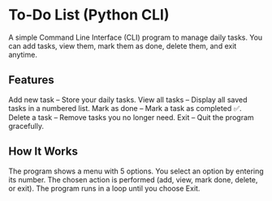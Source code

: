 # To-Do List (Python CLI)
  A simple Command Line Interface (CLI) program to manage daily tasks.
  You can add tasks, view them, mark them as done, delete them, and exit anytime.

## Features
Add new task – Store your daily tasks.
View all tasks – Display all saved tasks in a numbered list.
Mark as done – Mark a task as completed ✅.
Delete a task – Remove tasks you no longer need.
Exit – Quit the program gracefully.

## How It Works
  The program shows a menu with 5 options.
  You select an option by entering its number.
  The chosen action is performed (add, view, mark done, delete, or exit).
  The program runs in a loop until you choose Exit.